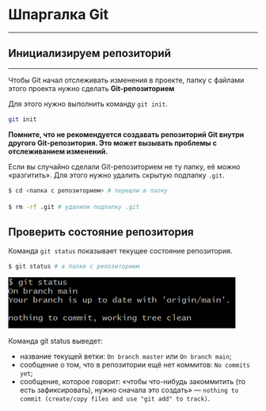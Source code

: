 # Шпаргалка Git

---

## Инициализируем репозиторий

---

Чтобы Git начал отслеживать изменения в проекте, папку с файлами этого проекта нужно сделать **Git-репозиторием**

Для этого нужно выполнить команду `git init`.

```bash
git init
```

<strong>Помните, что не рекомендуется создавать репозиторий Git внутри другого Git-репозитория. Это может вызывать проблемы с отслеживанием изменений.</strong>

Если вы случайно сделали Git-репозиторием не ту папку, её можно «разгитить». Для этого нужно удалить скрытую подпапку `.git`.

```bash
$ cd <папка с репозиторием> # перешли в папку

$ rm -rf .git # удалили подпапку .git
```

## Проверить состояние репозитория

Команда `git status` показывает текущее состояние репозитория.

```bash
$ git status # в папке с репозиторием
```

![Alt text](image.png)

Команда git status выведет:

- название текущей ветки: `On branch master` или `On branch main`;
- сообщение о том, что в репозитории ещё нет коммитов: `No commits yet`;
- сообщение, которое говорит: «чтобы что-нибудь закоммитить (то есть зафиксировать), нужно сначала это создать» — `nothing to commit (create/copy files and use "git add" to track)`.
